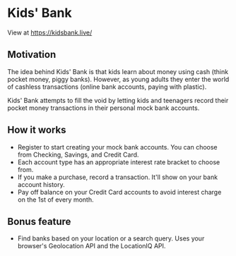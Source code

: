 # Kids' Bank

View at https://kidsbank.live/

## Motivation

The idea behind Kids' Bank is that kids learn about money using cash (think pocket money, piggy banks). However, as young adults they enter the world of cashless transactions (online bank accounts, paying with plastic). 

Kids' Bank attempts to fill the void by letting kids and teenagers record their pocket money transactions in their personal mock bank accounts.

## How it works

- Register to start creating your mock bank accounts. You can choose from Checking, Savings, and Credit Card.
- Each account type has an appropriate interest rate bracket to choose from.
- If you make a purchase, record a transaction. It'll show on your bank account history.
- Pay off balance on your Credit Card accounts to avoid interest charge on the 1st of every month.

## Bonus feature
- Find banks based on your location or a search query. Uses your browser's Geolocation API and the LocationIQ API. 
